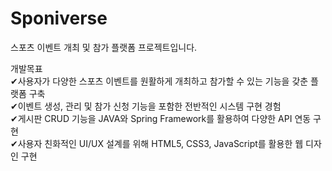# Sponiverse
스포츠 이벤트 개최 및 참가 플랫폼 프로젝트입니다.

개발목표  <br/>
✔사용자가  다양한  스포츠  이벤트를  원활하게  개최하고  참가할  수  있는  기능을  갖춘  플랫폼  구축  <br/>
✔이벤트  생성,  관리  및  참가  신청  기능을  포함한  전반적인  시스템  구현  경험  <br/>
✔게시판  CRUD  기능을  JAVA와  Spring  Framework를  활용하여  다양한 API 연동 구현  <br/>
✔사용자  친화적인  UI/UX  설계를  위해  HTML5,  CSS3,  JavaScript를  활용한 웹 디자인 구현  <br/>
